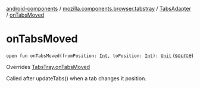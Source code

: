 [android-components](../../index.md) / [mozilla.components.browser.tabstray](../index.md) / [TabsAdapter](index.md) / [onTabsMoved](./on-tabs-moved.md)

# onTabsMoved

`open fun onTabsMoved(fromPosition: `[`Int`](https://kotlinlang.org/api/latest/jvm/stdlib/kotlin/-int/index.html)`, toPosition: `[`Int`](https://kotlinlang.org/api/latest/jvm/stdlib/kotlin/-int/index.html)`): `[`Unit`](https://kotlinlang.org/api/latest/jvm/stdlib/kotlin/-unit/index.html) [(source)](https://github.com/mozilla-mobile/android-components/blob/master/components/browser/tabstray/src/main/java/mozilla/components/browser/tabstray/TabsAdapter.kt#L63)

Overrides [TabsTray.onTabsMoved](../../mozilla.components.concept.tabstray/-tabs-tray/on-tabs-moved.md)

Called after updateTabs() when a tab changes it position.


